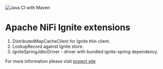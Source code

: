 ![Java CI with Maven](https://github.com/nadberezny/nifi-extensions/workflows/Java%20CI%20with%20Maven/badge.svg?branch=master)
# Apache NiFi Ignite extensions

1. DistributedMapCacheClient for Ignite thin client.
2. LookupRecord against Ignite store.
3. IgniteSpringJdbcDriver - driver with bundled ignite-spring dependency.

For more information please visit [project site](https://nadberezny.github.io/nifi-extensions/)
